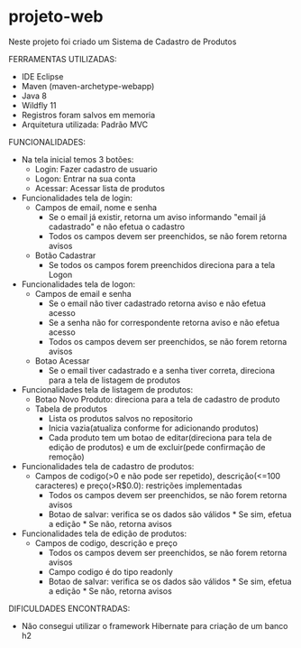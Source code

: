 # projeto-web

Neste projeto foi criado um Sistema de Cadastro de Produtos

FERRAMENTAS UTILIZADAS:
* IDE Eclipse
* Maven (maven-archetype-webapp)
* Java 8
* Wildfly 11
* Registros foram salvos em memoria
* Arquitetura utilizada: Padrão MVC

FUNCIONALIDADES:
* Na tela inicial temos 3 botões:
    * Login: Fazer cadastro de usuario
    * Logon: Entrar na sua conta
    * Acessar: Acessar lista de produtos
* Funcionalidades tela de login:
    * Campos de email, nome e senha
        * Se o email já existir, retorna um aviso informando "email já cadastrado" e não efetua o cadastro
        * Todos os campos devem ser preenchidos, se não forem retorna avisos
    * Botão Cadastrar
        * Se todos os campos forem preenchidos direciona para a tela Logon
* Funcionalidades tela de logon:
    * Campos de email e senha
        * Se o email não tiver cadastrado retorna aviso e não efetua acesso
        * Se a senha não for correspondente retorna aviso e não efetua acesso
        * Todos os campos devem ser preenchidos, se não forem retorna avisos
    * Botao Acessar
        * Se o email tiver cadastrado e a senha tiver correta, direciona para a tela de listagem de produtos
* Funcionalidades tela de listagem de produtos:
    * Botao Novo Produto: direciona para a tela de cadastro de produto
    * Tabela de produtos
        * Lista os produtos salvos no repositorio
        * Inicia vazia(atualiza conforme for adicionando produtos)
        * Cada produto tem um botao de editar(direciona para tela de edição de produtos) e um de excluir(pede confirmação de remoção)
 * Funcionalidades tela de cadastro de produtos:
    * Campos de codigo(>0 e não pode ser repetido), descrição(<=100 caracteres) e preço(>R$0.0): restrições implementadas
        * Todos os campos devem ser preenchidos, se não forem retorna avisos
        * Botao de salvar: verifica se os dados são válidos
              * Se sim, efetua a edição
              * Se não, retorna avisos
 * Funcionalidades tela de edição de produtos:
    * Campos de codigo, descrição e preço
        * Todos os campos devem ser preenchidos, se não forem retorna avisos
        * Campo codigo é do tipo readonly
        * Botao de salvar: verifica se os dados são válidos
              * Se sim, efetua a edição
              * Se não, retorna avisos

DIFICULDADES ENCONTRADAS:
* Não consegui utilizar o framework Hibernate para criação de um banco h2
              
    
        
